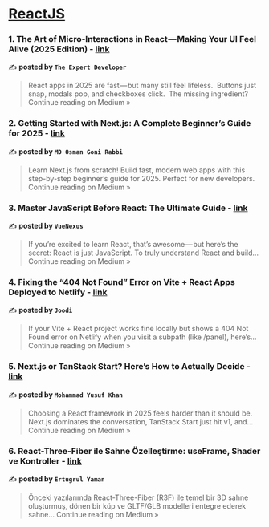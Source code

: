 
<h1><a href=https://medium.com/tag/reactjs/recommended target="_blank" rel="noopener noreferrer">ReactJS</a></h1>
<h3>1.  The Art of Micro-Interactions in React — Making Your UI Feel Alive (2025 Edition) - <a href="https://the-expert-developer.medium.com/the-art-of-micro-interactions-in-react-making-your-ui-feel-alive-2025-edition-3323f6399d6c?source=rss------reactjs-5" target="_blank" rel="noopener noreferrer">link</a></h3>

✍️ **posted by `The Expert Developer`**

<blockquote>React apps in 2025 are fast — but many still feel lifeless. 
Buttons just snap, modals pop, and checkboxes click. 
The missing ingredient?
Continue reading on Medium »</blockquote>

<h3>2. Getting Started with Next.js: A Complete Beginner’s Guide for 2025 - <a href="https://medium.com/@osmangonirabbi/getting-started-with-next-js-a-complete-beginners-guide-for-2025-709aed8ab61a?source=rss------reactjs-5" target="_blank" rel="noopener noreferrer">link</a></h3>

✍️ **posted by `MD Osman Goni Rabbi`**

<blockquote>Learn Next.js from scratch! Build fast, modern web apps with this step-by-step beginner’s guide for 2025. Perfect for new developers.
Continue reading on Medium »</blockquote>

<h3>3.  Master JavaScript Before React: The Ultimate Guide - <a href="https://joinvnexus.medium.com/master-javascript-before-react-the-ultimate-guide-bbf06be76862?source=rss------reactjs-5" target="_blank" rel="noopener noreferrer">link</a></h3>

✍️ **posted by `VueNexus`**

<blockquote>If you’re excited to learn React, that’s awesome — but here’s the secret: React is just JavaScript. To truly understand React and build…
Continue reading on Medium »</blockquote>

<h3>4. Fixing the “404 Not Found” Error on Vite + React Apps Deployed to Netlify - <a href="https://joodi.medium.com/fixing-the-404-not-found-error-on-vite-react-apps-deployed-to-netlify-3da6ce5d2cc6?source=rss------reactjs-5" target="_blank" rel="noopener noreferrer">link</a></h3>

✍️ **posted by `Joodi`**

<blockquote>If your Vite + React project works fine locally but shows a 404 Not Found error on Netlify when you visit a subpath (like /panel), here’s…
Continue reading on Medium »</blockquote>

<h3>5. Next.js or TanStack Start? Here’s How to Actually Decide - <a href="https://medium.com/@yusufmohd72/next-js-or-tanstack-start-heres-how-to-actually-decide-8b19853172fc?source=rss------reactjs-5" target="_blank" rel="noopener noreferrer">link</a></h3>

✍️ **posted by `Mohammad Yusuf Khan`**

<blockquote>Choosing a React framework in 2025 feels harder than it should be. Next.js dominates the conversation, TanStack Start just hit v1, and…
Continue reading on Medium »</blockquote>

<h3>6. React-Three-Fiber ile Sahne Özelleştirme: useFrame, Shader ve Kontroller - <a href="https://medium.com/@ertugrulyaman99/react-three-fiber-ile-sahne-%C3%B6zelle%C5%9Ftirme-useframe-shader-ve-kontroller-eff2c1ae2913?source=rss------reactjs-5" target="_blank" rel="noopener noreferrer">link</a></h3>

✍️ **posted by `Ertugrul Yaman`**

<blockquote>Önceki yazılarımda React-Three-Fiber (R3F) ile temel bir 3D sahne oluşturmuş, dönen bir küp ve GLTF/GLB modelleri entegre ederek sahne…
Continue reading on Medium »</blockquote>

